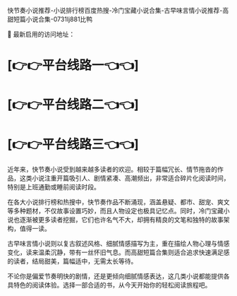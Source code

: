 快节奏小说推荐-小说排行榜百度热搜-冷门宝藏小说合集-古早味言情小说推荐-高甜短篇小说合集-0731lj881比鸭

🌟 最新启用的访问地址：

# [👉👉平台线路一👈👈]  
# [👉👉平台线路二👈👈]  
# [👉👉平台线路三👈👈]

近年来，快节奏小说受到越来越多读者的欢迎。相较于篇幅冗长、情节拖沓的作品，这类小说注重开篇吸引人、剧情紧凑、高潮频出，非常适合碎片化阅读时间，特别是上班通勤或睡前阅读时段。

在各大小说排行榜和热搜中，快节奏作品不断涌现，涵盖悬疑、都市、甜宠、爽文等多种题材，不仅故事设置巧妙，而且人物设定也极具记忆点。同时，冷门宝藏小说也逐渐被更多读者挖掘，它们也许名气不大，却拥有精良的文笔和独特的故事架构，值得一读。

古早味言情小说则以复古叙述风格、细腻情感描写为主，重在描绘人物心理与情感变化，读来温柔沉静，带有一丝怀旧气息。而高甜短篇合集则适合追求快速满足感的读者，结局甜美，篇幅适中，无需太长等待。

不论你是偏爱节奏明快的剧情，还是更倾向细腻情感表达，这几类小说都能提供各具特色的阅读体验。选择一部合适的书，从今天开始你的轻松阅读旅程吧。
